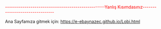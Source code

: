 <font color="red">---------------------------------------------------Yanlış Kısımdasınız-------------------------------- </font>

Ana Sayfamıza gitmek için: <a target=""> https://e-ebaynazec.github.io/Lobi.html </a>
